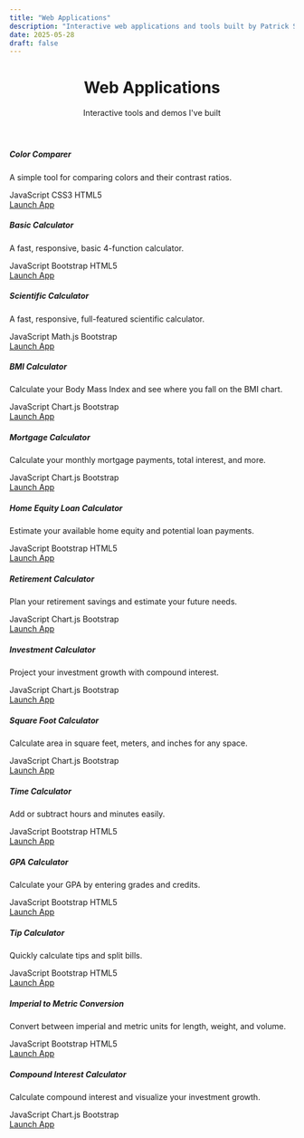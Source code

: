 ```yaml
---
title: "Web Applications"
description: "Interactive web applications and tools built by Patrick Sheedy"
date: 2025-05-28
draft: false
---
```

<header class="mb-5">
    <h1 class="display-4 fw-bold mb-3">Web Applications</h1>
    <p class="lead text-muted">Interactive tools and demos I've built</p>
</header>
<div class="row g-4">
    <div class="col-md-6 col-lg-4">
        <div class="card h-100 shadow-sm app-card">
        <div class="card-body">
            <div class="app-icon mb-3 text-center">
            <i class="fas fa-eye-dropper fa-3x text-primary"></i>
            </div>
            <h5 class="card-title">Color Comparer</h5>
            <p class="card-text">A simple tool for comparing colors and their contrast ratios.</p>
            <div class="app-tags mb-3">
            <span class="badge bg-warning text-dark me-1">JavaScript</span>
            <span class="badge bg-info text-dark me-1">CSS3</span>
            <span class="badge bg-danger text-white">HTML5</span>
            </div>
        </div>
        <div class="card-footer bg-transparent">
            <div class="d-flex justify-content-between">
            <a href="color-compare" class="btn btn-primary btn-sm">
                <i class="fas fa-play me-1"></i>Launch App
            </a>
            </div>
        </div>
        </div>
    </div>
    <div class="col-md-6 col-lg-4">
        <div class="card h-100 shadow-sm app-card">
        <div class="card-body">
            <div class="app-icon mb-3 text-center">
            <i class="fas fa-calculator fa-3x text-info"></i>
            </div>
            <h5 class="card-title">Basic Calculator</h5>
            <p class="card-text">A fast, responsive, basic 4-function calculator.</p>
            <div class="app-tags mb-3">
            <span class="badge bg-warning text-dark me-1">JavaScript</span>
            <span class="badge bg-info text-dark me-1">Bootstrap</span>
            <span class="badge bg-danger text-white">HTML5</span>
            </div>
        </div>
        <div class="card-footer bg-transparent">
            <div class="d-flex justify-content-between">
            <a href="basic-calculator" class="btn btn-primary btn-sm">
                <i class="fas fa-play me-1"></i>Launch App
            </a>
            </div>
        </div>
        </div>
    </div>
    <div class="col-md-6 col-lg-4">
        <div class="card h-100 shadow-sm app-card">
        <div class="card-body">
            <div class="app-icon mb-3 text-center">
            <i class="fas fa-flask fa-3x text-warning"></i>
            </div>
            <h5 class="card-title">Scientific Calculator</h5>
            <p class="card-text">A fast, responsive, full-featured scientific calculator.</p>
            <div class="app-tags mb-3">
            <span class="badge bg-warning text-dark me-1">JavaScript</span>
            <span class="badge bg-info text-dark me-1">Math.js</span>
            <span class="badge bg-danger text-white">Bootstrap</span>
            </div>
        </div>
        <div class="card-footer bg-transparent">
            <div class="d-flex justify-content-between">
            <a href="scientific-calculator" class="btn btn-primary btn-sm">
                <i class="fas fa-play me-1"></i>Launch App
            </a>
            </div>
        </div>
        </div>
    </div>
    <div class="col-md-6 col-lg-4">
        <div class="card h-100 shadow-sm app-card">
        <div class="card-body">
            <div class="app-icon mb-3 text-center">
            <i class="fas fa-weight fa-3x text-success"></i>
            </div>
            <h5 class="card-title">BMI Calculator</h5>
            <p class="card-text">Calculate your Body Mass Index and see where you fall on the BMI chart.</p>
            <div class="app-tags mb-3">
            <span class="badge bg-warning text-dark me-1">JavaScript</span>
            <span class="badge bg-info text-dark me-1">Chart.js</span>
            <span class="badge bg-danger text-white">Bootstrap</span>
            </div>
        </div>
        <div class="card-footer bg-transparent">
            <div class="d-flex justify-content-between">
            <a href="bmi-calculator" class="btn btn-primary btn-sm">
                <i class="fas fa-play me-1"></i>Launch App
            </a>
            </div>
        </div>
        </div>
    </div>
    <div class="col-md-6 col-lg-4">
        <div class="card h-100 shadow-sm app-card">
        <div class="card-body">
            <div class="app-icon mb-3 text-center">
            <i class="fas fa-home fa-3x text-primary"></i>
            </div>
            <h5 class="card-title">Mortgage Calculator</h5>
            <p class="card-text">Calculate your monthly mortgage payments, total interest, and more.</p>
            <div class="app-tags mb-3">
            <span class="badge bg-warning text-dark me-1">JavaScript</span>
            <span class="badge bg-info text-dark me-1">Chart.js</span>
            <span class="badge bg-danger text-white">Bootstrap</span>
            </div>
        </div>
        <div class="card-footer bg-transparent">
            <div class="d-flex justify-content-between">
            <a href="mortgage-calculator" class="btn btn-primary btn-sm">
                <i class="fas fa-play me-1"></i>Launch App
            </a>
            </div>
        </div>
        </div>
    </div>
    <div class="col-md-6 col-lg-4">
        <div class="card h-100 shadow-sm app-card">
        <div class="card-body">
            <div class="app-icon mb-3 text-center">
            <i class="fas fa-university fa-3x text-success"></i>
            </div>
            <h5 class="card-title">Home Equity Loan Calculator</h5>
            <p class="card-text">Estimate your available home equity and potential loan payments.</p>
            <div class="app-tags mb-3">
            <span class="badge bg-warning text-dark me-1">JavaScript</span>
            <span class="badge bg-info text-dark me-1">Bootstrap</span>
            <span class="badge bg-danger text-white">HTML5</span>
            </div>
        </div>
        <div class="card-footer bg-transparent">
            <div class="d-flex justify-content-between">
            <a href="home-equity-loan-calculator" class="btn btn-primary btn-sm">
                <i class="fas fa-play me-1"></i>Launch App
            </a>
            </div>
        </div>
        </div>
    </div>
    <div class="col-md-6 col-lg-4">
        <div class="card h-100 shadow-sm app-card">
            <div class="card-body">
                <div class="app-icon mb-3 text-center">
                    <i class="fas fa-piggy-bank fa-3x text-warning"></i>
                </div>
                <h5 class="card-title">Retirement Calculator</h5>
                <p class="card-text">Plan your retirement savings and estimate your future needs.</p>
                <div class="app-tags mb-3">
                    <span class="badge bg-warning text-dark me-1">JavaScript</span>
                    <span class="badge bg-info text-dark me-1">Chart.js</span>
                    <span class="badge bg-danger text-white">Bootstrap</span>
                </div>
            </div>
            <div class="card-footer bg-transparent">
                <div class="d-flex justify-content-between">
                    <a href="retirement-calculator" class="btn btn-primary btn-sm">
                        <i class="fas fa-play me-1"></i>Launch App
                    </a>
                </div>
            </div>
        </div>
    </div>
    <div class="col-md-6 col-lg-4">
        <div class="card h-100 shadow-sm app-card">
        <div class="card-body">
            <div class="app-icon mb-3 text-center">
            <i class="fas fa-chart-line fa-3x text-danger"></i>
            </div>
            <h5 class="card-title">Investment Calculator</h5>
            <p class="card-text">Project your investment growth with compound interest.</p>
            <div class="app-tags mb-3">
            <span class="badge bg-warning text-dark me-1">JavaScript</span>
            <span class="badge bg-info text-dark me-1">Chart.js</span>
            <span class="badge bg-danger text-white">Bootstrap</span>
            </div>
        </div>
        <div class="card-footer bg-transparent">
            <div class="d-flex justify-content-between">
            <a href="investment-calculator" class="btn btn-primary btn-sm">
                <i class="fas fa-play me-1"></i>Launch App
            </a>
            </div>
        </div>
        </div>
    </div>
    <div class="col-md-6 col-lg-4">
        <div class="card h-100 shadow-sm app-card">
            <div class="card-body">
                <div class="app-icon mb-3 text-center">
                    <i class="fas fa-ruler-combined fa-3x text-info"></i>
                </div>
                <h5 class="card-title">Square Foot Calculator</h5>
                <p class="card-text">Calculate area in square feet, meters, and inches for any space.</p>
                <div class="app-tags mb-3">
                    <span class="badge bg-warning text-dark me-1">JavaScript</span>
                    <span class="badge bg-info text-dark me-1">Chart.js</span>
                    <span class="badge bg-danger text-white">Bootstrap</span>
                </div>
            </div>
            <div class="card-footer bg-transparent">
                <div class="d-flex justify-content-between">
                    <a href="square-foot-calculator" class="btn btn-primary btn-sm">
                        <i class="fas fa-play me-1"></i>Launch App
                    </a>
                </div>
            </div>
        </div>
    </div>
    <div class="col-md-6 col-lg-4">
        <div class="card h-100 shadow-sm app-card">
            <div class="card-body">
                <div class="app-icon mb-3 text-center">
                    <i class="fas fa-clock fa-3x text-primary"></i>
                </div>
                <h5 class="card-title">Time Calculator</h5>
                <p class="card-text">Add or subtract hours and minutes easily.</p>
                <div class="app-tags mb-3">
                    <span class="badge bg-warning text-dark me-1">JavaScript</span>
                    <span class="badge bg-info text-dark me-1">Bootstrap</span>
                    <span class="badge bg-danger text-white">HTML5</span>
                </div>
            </div>
            <div class="card-footer bg-transparent">
                <div class="d-flex justify-content-between">
                    <a href="time-calculator" class="btn btn-primary btn-sm">
                        <i class="fas fa-play me-1"></i>Launch App
                    </a>
                </div>
            </div>
        </div>
    </div>
    <div class="col-md-6 col-lg-4">
        <div class="card h-100 shadow-sm app-card">
            <div class="card-body">
                <div class="app-icon mb-3 text-center">
                    <i class="fas fa-graduation-cap fa-3x text-warning"></i>
                </div>
                <h5 class="card-title">GPA Calculator</h5>
                <p class="card-text">Calculate your GPA by entering grades and credits.</p>
                <div class="app-tags mb-3">
                    <span class="badge bg-warning text-dark me-1">JavaScript</span>
                    <span class="badge bg-info text-dark me-1">Bootstrap</span>
                    <span class="badge bg-danger text-white">HTML5</span>
                </div>
            </div>
            <div class="card-footer bg-transparent">
                <div class="d-flex justify-content-between">
                    <a href="gpa-calculator" class="btn btn-primary btn-sm">
                        <i class="fas fa-play me-1"></i>Launch App
                    </a>
                </div>
            </div>
        </div>
    </div>
    <div class="col-md-6 col-lg-4">
        <div class="card h-100 shadow-sm app-card">
            <div class="card-body">
                <div class="app-icon mb-3 text-center">
                    <i class="fas fa-utensils fa-3x text-danger"></i>
                </div>
                <h5 class="card-title">Tip Calculator</h5>
                <p class="card-text">Quickly calculate tips and split bills.</p>
                <div class="app-tags mb-3">
                    <span class="badge bg-warning text-dark me-1">JavaScript</span>
                    <span class="badge bg-info text-dark me-1">Bootstrap</span>
                    <span class="badge bg-danger text-white">HTML5</span>
                </div>
            </div>
            <div class="card-footer bg-transparent">
                <div class="d-flex justify-content-between">
                    <a href="tip-calculator" class="btn btn-primary btn-sm">
                        <i class="fas fa-play me-1"></i>Launch App
                    </a>
                </div>
            </div>
        </div>
    </div>
    <div class="col-md-6 col-lg-4">
        <div class="card h-100 shadow-sm app-card">
            <div class="card-body">
                <div class="app-icon mb-3 text-center">
                    <i class="fas fa-exchange-alt fa-3x text-success"></i>
                </div>
                <h5 class="card-title">Imperial to Metric Conversion</h5>
                <p class="card-text">Convert between imperial and metric units for length, weight, and volume.</p>
                <div class="app-tags mb-3">
                    <span class="badge bg-warning text-dark me-1">JavaScript</span>
                    <span class="badge bg-info text-dark me-1">Bootstrap</span>
                    <span class="badge bg-danger text-white">HTML5</span>
                </div>
            </div>
            <div class="card-footer bg-transparent">
                <div class="d-flex justify-content-between">
                    <a href="imperial-to-metric-conversion" class="btn btn-primary btn-sm">
                        <i class="fas fa-play me-1"></i>Launch App
                    </a>
                </div>
            </div>
        </div>
    </div>
    <div class="col-md-6 col-lg-4">
        <div class="card h-100 shadow-sm app-card">
            <div class="card-body">
                <div class="app-icon mb-3 text-center">
                    <i class="fas fa-percentage fa-3x text-success"></i>
                </div>
                <h5 class="card-title">Compound Interest Calculator</h5>
                <p class="card-text">Calculate compound interest and visualize your investment growth.</p>
                <div class="app-tags mb-3">
                    <span class="badge bg-warning text-dark me-1">JavaScript</span>
                    <span class="badge bg-info text-dark me-1">Chart.js</span>
                    <span class="badge bg-danger text-white">Bootstrap</span>
                </div>
            </div>
            <div class="card-footer bg-transparent">
                <div class="d-flex justify-content-between">
                    <a href="compound-interest-calculator" class="btn btn-primary btn-sm">
                        <i class="fas fa-play me-1"></i>Launch App
                    </a>
                </div>
            </div>
        </div>
    </div>
</div>